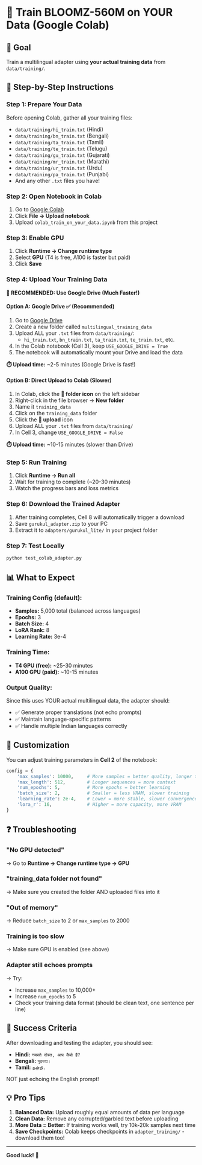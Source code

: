# 🚀 Train BLOOMZ-560M on YOUR Data (Google Colab)

## 🎯 Goal
Train a multilingual adapter using **your actual training data** from `data/training/`.

## 📝 Step-by-Step Instructions

### **Step 1: Prepare Your Data** 
Before opening Colab, gather all your training files:
- `data/training/hi_train.txt` (Hindi)
- `data/training/bn_train.txt` (Bengali)
- `data/training/ta_train.txt` (Tamil)
- `data/training/te_train.txt` (Telugu)
- `data/training/gu_train.txt` (Gujarati)
- `data/training/mr_train.txt` (Marathi)
- `data/training/ur_train.txt` (Urdu)
- `data/training/pa_train.txt` (Punjabi)
- And any other `.txt` files you have!

### **Step 2: Open Notebook in Colab**
1. Go to [Google Colab](https://colab.research.google.com/)
2. Click **File → Upload notebook**
3. Upload `colab_train_on_your_data.ipynb` from this project

### **Step 3: Enable GPU**
1. Click **Runtime → Change runtime type**
2. Select **GPU** (T4 is free, A100 is faster but paid)
3. Click **Save**

### **Step 4: Upload Your Training Data**

**📌 RECOMMENDED: Use Google Drive (Much Faster!)**

#### **Option A: Google Drive** ✅ (Recommended)
1. Go to [Google Drive](https://drive.google.com/)
2. Create a new folder called `multilingual_training_data`
3. Upload ALL your `.txt` files from `data/training/`:
   - `hi_train.txt`, `bn_train.txt`, `ta_train.txt`, `te_train.txt`, etc.
4. In the Colab notebook (Cell 3), keep `USE_GOOGLE_DRIVE = True`
5. The notebook will automatically mount your Drive and load the data

**⏱️ Upload time:** ~2-5 minutes (Google Drive is fast!)

#### **Option B: Direct Upload to Colab** (Slower)
1. In Colab, click the **📁 folder icon** on the left sidebar
2. Right-click in the file browser → **New folder**
3. Name it `training_data`
4. Click on the `training_data` folder
5. Click the **📄 upload** icon
6. Upload ALL your `.txt` files from `data/training/`
7. In Cell 3, change `USE_GOOGLE_DRIVE = False`

**⏱️ Upload time:** ~10-15 minutes (slower than Drive)

### **Step 5: Run Training**
1. Click **Runtime → Run all**
2. Wait for training to complete (~20-30 minutes)
3. Watch the progress bars and loss metrics

### **Step 6: Download the Trained Adapter**
1. After training completes, Cell 8 will automatically trigger a download
2. Save `gurukul_adapter.zip` to your PC
3. Extract it to `adapters/gurukul_lite/` in your project folder

### **Step 7: Test Locally**
```bash
python test_colab_adapter.py
```

## 📊 What to Expect

### Training Config (default):
- **Samples:** 5,000 total (balanced across languages)
- **Epochs:** 3
- **Batch Size:** 4
- **LoRA Rank:** 8
- **Learning Rate:** 3e-4

### Training Time:
- **T4 GPU (free):** ~25-30 minutes
- **A100 GPU (paid):** ~10-15 minutes

### Output Quality:
Since this uses YOUR actual multilingual data, the adapter should:
- ✅ Generate proper translations (not echo prompts)
- ✅ Maintain language-specific patterns
- ✅ Handle multiple Indian languages correctly

## 🔧 Customization

You can adjust training parameters in **Cell 2** of the notebook:

```python
config = {
    'max_samples': 10000,     # More samples = better quality, longer training
    'max_length': 512,        # Longer sequences = more context
    'num_epochs': 5,          # More epochs = better learning
    'batch_size': 2,          # Smaller = less VRAM, slower training
    'learning_rate': 2e-4,    # Lower = more stable, slower convergence
    'lora_r': 16,             # Higher = more capacity, more VRAM
}
```

## ❓ Troubleshooting

### "No GPU detected"
→ Go to **Runtime → Change runtime type → GPU**

### "training_data folder not found"
→ Make sure you created the folder AND uploaded files into it

### "Out of memory"
→ Reduce `batch_size` to 2 or `max_samples` to 2000

### Training is too slow
→ Make sure GPU is enabled (see above)

### Adapter still echoes prompts
→ Try:
  - Increase `max_samples` to 10,000+
  - Increase `num_epochs` to 5
  - Check your training data format (should be clean text, one sentence per line)

## 🎉 Success Criteria

After downloading and testing the adapter, you should see:
- **Hindi:** `नमस्ते दोस्त, आप कैसे हैं?`
- **Bengali:** `সুপ্রভাত।`
- **Tamil:** `நன்றி.`

NOT just echoing the English prompt!

## 💡 Pro Tips

1. **Balanced Data:** Upload roughly equal amounts of data per language
2. **Clean Data:** Remove any corrupted/garbled text before uploading
3. **More Data = Better:** If training works well, try 10k-20k samples next time
4. **Save Checkpoints:** Colab keeps checkpoints in `adapter_training/` - download them too!

---

**Good luck!** 🚀

